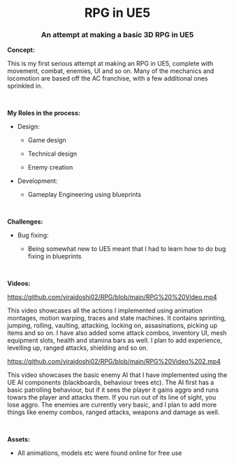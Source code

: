 <h1 align="center">RPG in UE5</h1>
<h3 align="center">An attempt at making a basic 3D RPG in UE5</h3>

**Concept:**

This is my first serious attempt at making an RPG in UE5, complete with movement, combat, enemies, UI and so on. Many of the mechanics and locomotion are based off the AC franchise, with a few additional ones sprinkled in.

<br>

**My Roles in the process:**

* Design:

  * Game design
 
  * Technical design
    
  * Enemy creation
  
* Development:

	* Gameplay Engineering using blueprints

<br>

**Challenges:**

* Bug fixing:

	* Being somewhat new to UE5 meant that I had to learn how to do bug fixing in blueprints

<br>

**Videos:**

https://github.com/virajdoshi02/RPG/blob/main/RPG%20%20Video.mp4

This video showcases all the actions I implemented using animation montages, motion warping, traces and state machines. It contains sprinting, jumping, rolling, vaulting, attacking, locking on, assasinations, picking up items and so on. I have also added some attack combos, inventory UI, mesh equipment slots, health and stamina bars as well. I plan to add experience, levelling up, ranged attacks, shielding and so on.

https://github.com/virajdoshi02/RPG/blob/main/RPG%20Video%202.mp4

This video showcases the basic enemy AI that I have implemented using the UE AI components (blackboards, behaviour trees etc). The AI first has a basic patrolling behaviour, but if it sees the player it gains aggro and runs towars the player and attacks them. If you run out of its line of sight, you lose aggro. The enemies are currently very basic, and I plan to add more things like enemy combos, ranged attacks, weapons and damage as well.

<br>

**Assets:**

* All animations, models etc were found online for free use
